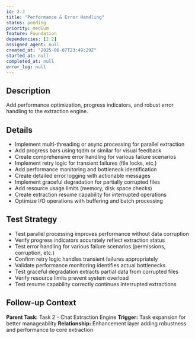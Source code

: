 ```yaml
---
id: 2.3
title: "Performance & Error Handling"
status: pending
priority: medium
feature: Foundation
dependencies: [2.2]
assigned_agent: null
created_at: "2025-06-07T23:49:29Z"
started_at: null
completed_at: null
error_log: null
---
```


## Description

Add performance optimization, progress indicators, and robust error handling to the extraction engine.

## Details

- Implement multi-threading or async processing for parallel extraction
- Add progress bars using tqdm or similar for visual feedback
- Create comprehensive error handling for various failure scenarios
- Implement retry logic for transient failures (file locks, etc.)
- Add performance monitoring and bottleneck identification
- Create detailed error logging with actionable messages
- Implement graceful degradation for partially corrupted files
- Add resource usage limits (memory, disk space checks)
- Create extraction resume capability for interrupted operations
- Optimize I/O operations with buffering and batch processing

## Test Strategy

- Test parallel processing improves performance without data corruption
- Verify progress indicators accurately reflect extraction status
- Test error handling for various failure scenarios (permissions, corruption, etc.)
- Confirm retry logic handles transient failures appropriately
- Validate performance monitoring identifies actual bottlenecks
- Test graceful degradation extracts partial data from corrupted files
- Verify resource limits prevent system overload
- Test resume capability correctly continues interrupted extractions

## Follow-up Context

**Parent Task:** Task 2 - Chat Extraction Engine
**Trigger:** Task expansion for better manageability
**Relationship:** Enhancement layer adding robustness and performance to core extraction
